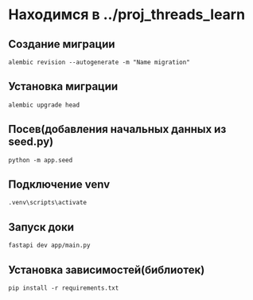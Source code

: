 # Находимся в ../proj_threads_learn

## Создание миграции
`alembic revision --autogenerate -m "Name migration"`

## Установка миграции
`alembic upgrade head`

## Посев(добавления начальных данных из seed.py)

`python -m app.seed`

## Подключение venv

 `.venv\scripts\activate`
 ## Запуск доки

`fastapi dev app/main.py`

## Установка зависимостей(библиотек)

`pip install -r requirements.txt`

